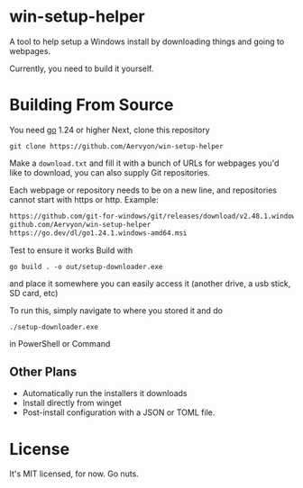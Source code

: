 # win-setup-helper
A tool to help setup a Windows install by downloading things and going to webpages.

Currently, you need to build it yourself.

# Building From Source

You need [go](https://go.dev/dl) 1.24 or higher
Next, clone this repository
```pwsh
git clone https://github.com/Aervyon/win-setup-helper
```

Make a `download.txt` and fill it with a bunch of URLs for webpages you'd like to download, you can also supply Git repositories.

Each webpage or repository needs to be on a new line, and repositories cannot start with https or http.
Example:
```txt
https://github.com/git-for-windows/git/releases/download/v2.48.1.windows.1/Git-2.48.1-64-bit.exe
github.com/Aervyon/win-setup-helper
https://go.dev/dl/go1.24.1.windows-amd64.msi
```

Test to ensure it works
Build with
```pwsh
go build . -o out/setup-downloader.exe
```
and place it somewhere you can easily access it (another drive, a usb stick, SD card, etc)

To run this, simply navigate to where you stored it and do
```pwsh
./setup-downloader.exe
```
in PowerShell or Command

## Other Plans
- Automatically run the installers it downloads
- Install directly from winget
- Post-install configuration with a JSON or TOML file.

# License
It's MIT licensed, for now.
Go nuts.